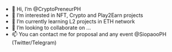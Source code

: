 - 👋 Hi, I’m @CryptoPreneurPH
- 👀 I’m interested in NFT, Crypto and Play2Earn projects
- 🌱 I’m currently learning L2 projects in ETH network
- 💞️ I’m looking to collaborate on ...
- 📫 You can contact me for proposal and any event @SiopaooPH (Twitter/Telegram)

<!---
CryptoPreneurPH/CryptoPreneurPH is a ✨ special ✨ repository because its `README.md` (this file) appears on your GitHub profile.
You can click the Preview link to take a look at your changes.
--->

